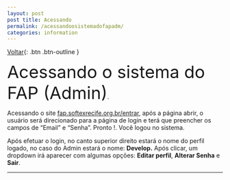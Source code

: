 ```yaml
---
layout: post
post title: Acessando
permalink: /acessandoosistemadofapadm/
categories: information
---
```

[Voltar](http://127.0.0.1:4000/jekyll/update/2025/03/17/welcome-to-jekyll.html){: .btn .btn-outline }


<span style="font-size: 40px;">Acessando o sistema do FAP (Admin)</span>.


Acessando o site [fap.softexrecife.org.br/entrar](http://fap.softexrecife.org.br/entrar), após a página abrir, o usuário será direcionado para a página de login e terá que preencher os campos de “Email” e “Senha”. Pronto !. Você logou no sistema.

Após efetuar o login, no canto superior direito estará o nome do perfil logado, no caso do Admin estará o nome: **Develop.** Após clicar, um dropdown irá aparecer com algumas opções: **Editar perfil**, **Alterar Senha** e **Sair**.

----

[^1]: [It can take up to 10 minutes for changes to your site to publish after you push the changes to GitHub](https://docs.github.com/en/pages/setting-up-a-github-pages-site-with-jekyll/creating-a-github-pages-site-with-jekyll#creating-your-site).

[Just the Docs]: https://just-the-docs.github.io/just-the-docs/
[GitHub Pages]: https://docs.github.com/en/pages
[README]: https://github.c